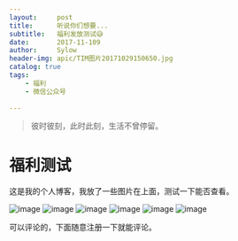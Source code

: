 ```yaml
---
layout:     post
title:      听说你们想要...
subtitle:   福利发放测试😅
date:       2017-11-109
author:     Sylow
header-img: apic/TIM图片20171029150650.jpg
catalog: true
tags:
    - 福利
    - 微信公众号
    
---
```


> 彼时彼刻，此时此刻，生活不曾停留。
# 福利测试
这是我的个人博客，我放了一些图片在上面，测试一下能否查看。


![image](http://ww1.sinaimg.cn/large/006XhsQ6ly1fld2knkfuxj30fd0arjrx.jpg)
![image](http://ww1.sinaimg.cn/large/006XhsQ6ly1fld2knrsv5j30qo0zkwn8.jpg)
![image](http://ww1.sinaimg.cn/large/006XhsQ6ly1fld2knnt84j30u00x30wb.jpg)
![image](http://ww1.sinaimg.cn/large/006XhsQ6ly1fld2knmrdqj30k00p0q4x.jpg)
![image](http://ww1.sinaimg.cn/large/006XhsQ6ly1fld2knl0yij30db0go3zc.jpg)
![image](http://ww1.sinaimg.cn/large/006XhsQ6ly1fld2knleelj30f90f90u5.jpg)


可以评论的，下面随意注册一下就能评论。